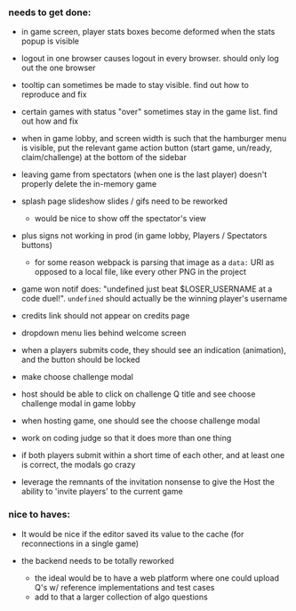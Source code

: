 ### needs to get done:
* in game screen, player stats boxes become deformed when the stats popup is visible

* logout in one browser causes logout in every browser. should only log out the one browser

* tooltip can sometimes be made to stay visible. find out how to reproduce and fix

* certain games with status "over" sometimes stay in the game list. find out how and fix

* when in game lobby, and screen width is such that the hamburger menu is visible, put the relevant game action button (start game, un/ready, claim/challenge) at the bottom of the sidebar

* leaving game from spectators (when one is the last player) doesn't properly delete the in-memory game

* splash page slideshow slides / gifs need to be reworked
  - would be nice to show off the spectator's view

* plus signs not working in prod (in game lobby, Players / Spectators buttons)
  - for some reason webpack is parsing that image as a `data:` URI as opposed to a local file, like every other PNG in the project

* game won notif does: "undefined just beat $LOSER_USERNAME at a code duel!". `undefined` should actually be the winning player's username

* credits link should not appear on credits page

* dropdown menu lies behind welcome screen

* when a players submits code, they should see an indication (animation), and the button should be locked

* make choose challenge modal
* host should be able to click on challenge Q title and see choose challenge modal in game lobby
* when hosting game, one should see the choose challenge modal

* work on coding judge so that it does more than one thing

* if both players submit within a short time of each other, and at least one is correct, the modals go crazy

* leverage the remnants of the invitation nonsense to give the Host the ability to 'invite players' to the current game

### nice to haves:
* It would be nice if the editor saved its value to the cache (for reconnections in a single game)

* the backend needs to be totally reworked
    - the ideal would be to have a web platform where one could upload Q's w/ reference implementations and test cases
    - add to that a larger collection of algo questions
